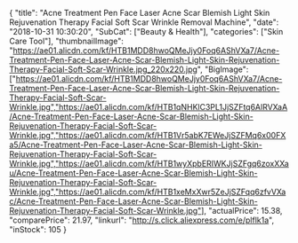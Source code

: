 {
	"title": "Acne Treatment Pen Face Laser Acne Scar Blemish Light Skin Rejuvenation Therapy Facial Soft Scar Wrinkle Removal Machine",
	"date": "2018-10-31 10:30:20",
	"SubCat": ["Beauty & Health"],
	"categories": ["Skin Care Tool"],
	"thumbnailImage": "https://ae01.alicdn.com/kf/HTB1MDD8hwoQMeJjy0Foq6AShVXa7/Acne-Treatment-Pen-Face-Laser-Acne-Scar-Blemish-Light-Skin-Rejuvenation-Therapy-Facial-Soft-Scar-Wrinkle.jpg_220x220.jpg",
	"BigImage": ["https://ae01.alicdn.com/kf/HTB1MDD8hwoQMeJjy0Foq6AShVXa7/Acne-Treatment-Pen-Face-Laser-Acne-Scar-Blemish-Light-Skin-Rejuvenation-Therapy-Facial-Soft-Scar-Wrinkle.jpg","https://ae01.alicdn.com/kf/HTB1qNHKlC3PL1JjSZFtq6AlRVXaA/Acne-Treatment-Pen-Face-Laser-Acne-Scar-Blemish-Light-Skin-Rejuvenation-Therapy-Facial-Soft-Scar-Wrinkle.jpg","https://ae01.alicdn.com/kf/HTB1Vr5abK7EWeJjSZFMq6x00FXa5/Acne-Treatment-Pen-Face-Laser-Acne-Scar-Blemish-Light-Skin-Rejuvenation-Therapy-Facial-Soft-Scar-Wrinkle.jpg","https://ae01.alicdn.com/kf/HTB1wyXpbERIWKJjSZFgq6zoxXXau/Acne-Treatment-Pen-Face-Laser-Acne-Scar-Blemish-Light-Skin-Rejuvenation-Therapy-Facial-Soft-Scar-Wrinkle.jpg","https://ae01.alicdn.com/kf/HTB1xeMxXwr5ZeJjSZFqq6zfvVXac/Acne-Treatment-Pen-Face-Laser-Acne-Scar-Blemish-Light-Skin-Rejuvenation-Therapy-Facial-Soft-Scar-Wrinkle.jpg"],
	"actualPrice": 15.38,
	"comparePrice": 21.97,
	"linkurl": "http://s.click.aliexpress.com/e/plflk1a",
	"inStock": 105
}
